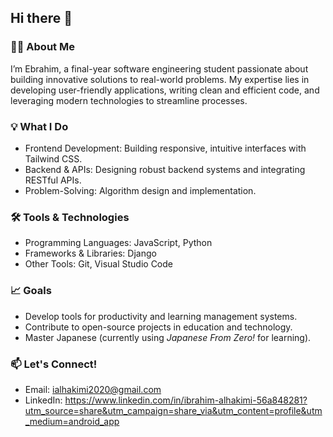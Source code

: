 ## Hi there 👋
### 👨‍💻 About Me  
I’m  Ebrahim, a final-year software engineering student passionate about building innovative solutions to real-world problems. My expertise lies in developing user-friendly applications, writing clean and efficient code, and leveraging modern technologies to streamline processes.

 ### 💡 What I Do  
- Frontend Development: Building responsive, intuitive interfaces with Tailwind CSS.  
- Backend & APIs: Designing robust backend systems and integrating RESTful APIs.  
- Problem-Solving: Algorithm design and implementation.

### 🛠️ Tools & Technologies  
- Programming Languages: JavaScript, Python  
- Frameworks & Libraries: Django
- Other Tools: Git, Visual Studio Code

### 📈 Goals  
- Develop tools for productivity and learning management systems.  
- Contribute to open-source projects in education and technology.
- Master Japanese (currently using *Japanese From Zero!* for learning).  

 ### 📫  Let's Connect!  
- Email: ialhakimi2020@gmail.com
- LinkedIn:  https://www.linkedin.com/in/ibrahim-alhakimi-56a848281?utm_source=share&utm_campaign=share_via&utm_content=profile&utm_medium=android_app
<!--
**Brhum1/Brhum1** is a ✨ _special_ ✨ repository because its `README.md` (this file) appears on your GitHub profile.

Here are some ideas to get you started:

- 🔭 I’m currently working on ...
- 🌱 I’m currently learning ...
- 👯 I’m looking to collaborate on ...
- 🤔 I’m looking for help with ...
- 💬 Ask me about ...
- 📫 How to reach me: ...
- 😄 Pronouns: ...
- ⚡ Fun fact: ...
-->
